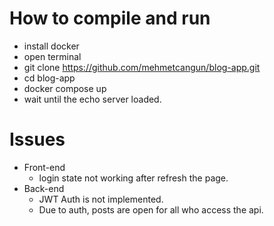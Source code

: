 # How to compile and run
- install docker
- open terminal
- git clone https://github.com/mehmetcangun/blog-app.git
- cd blog-app
- docker compose up
- wait until the echo server loaded.

# Issues
- Front-end
  - login state not working after refresh the page.
- Back-end
  - JWT Auth is not implemented.
  - Due to auth, posts are open for all who access the api.

